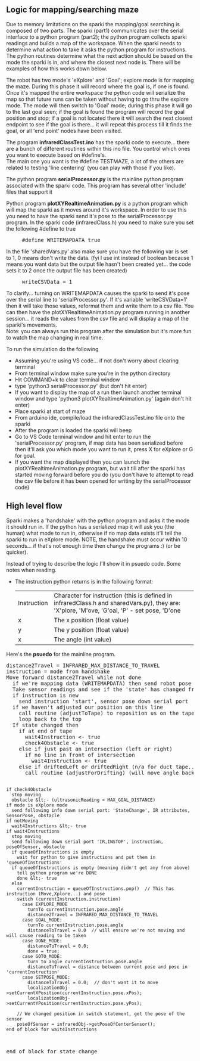 
<h2>Logic for mapping/searching maze</h2>
<p>Due to memory limitations on the sparki the mapping/goal searching is composed of two
   parts.  The sparki (part1) communicates over the serial interface to a python program (part2);
   the python program collects sparki readings and builds a map of the workspace.  When the sparki needs to
   determine what action to take it asks the python program for instructions.   The python
   routines determine what the next action should be based on the mode the sparki is in, and
   where the closest next node is.  There will be examples of how this works down below.</p>
<p>The robot has two mode's 'eXplore' and 'Goal'; explore mode is for mapping the maze.  
   During this phase it will record where the goal is, if one is found.  Once it's mapped the 
   entire workspace the python code will serialize the map so that future runs can be taken
   without having to go thru the explore mode.  The mode will then switch to 'Goal' mode;
   during this phase it will go to the last goal seen; if the goal is found the program
   will record the goal position and stop; if a goal is not located there it will search
   the next closest endpoint to see if the goal is there... it will repeat this process till it
   finds the goal, or all 'end point' nodes have been visited.</p>
<p>The program <strong>infraredClassTest.ino</strong> has the sparki code to execute... there 
   are a bunch of different routines within this ino file.  You control which ones you want to execute
   based on #define's.<br />
   The main one you want is the #define TESTMAZE, a lot of the others
   are related to testing 'line centering' (you can play with those if you like).</p>
<p>The python program <strong>serialProcessor.py</strong> is the mainline python program associated
   with the sparki code.  This program has several other 'include' files that support it</p>
<p>Python program <strong>plotXYRealtimeAnimation.py</strong> is a python program which will map
   the sparki as it moves around it's workspace.  In order to use this you need to have the
   sparki send it's pose to the serialProcessor.py program.  In the sparki code (infraredClass.h)
   you need to make sure you set the following #define to true<pre>
     #define WRITEMAPDATA true</pre>
   In the file 'sharedVars.py' also make sure you have the following var is set to 1, 0 means
   don't write the data.  (fyi I use int instead of boolean because 1 means you want data but  
   the output file hasn't been created yet... the code sets it to 2 once the output file has 
   been created)<pre>
     writeCSVData = 1</pre>
   To clarify... turning on WRITEMAPDATA causes the sparki to send it's pose over the serial line
   to 'serialProcessor.py'.  If it's variable 'writeCSVData=1' then it will take those values, reformat
   them and write them to a csv file.  You can then have the plotXYRealtimeAnimation.py program running in
   another session... it reads the values from the csv file and will display a map of the sparki's movements.<br />
   Note: you can always run this program after the simulation but it's more fun to watch the map 
   changing in real time.</p>
   
<p>To run the simulation do the following
  <ul> 
    <li>Assuming you're using VS code... if not don't worry about clearing terminal</li>
    <li>From terminal window make sure you're in the python directory</li>
    <li>Hit COMMAND+k to clear terminal window</li>
    <li>type 'python3 serialProcessor.py' (but don't hit enter)</li>
    <li>If you want to display the map of a run then launch another terminal window and type 
        'python3 plotXYRealtimeAnimation.py' (again don't hit enter)</li>
    <li>Place sparki at start of maze</li>
    <li>From arduino ide, compile/load the infraredClassTest.ino file onto the sparki</li>
    <li>After the program is loaded the sparki will beep</li>
    <li>Go to VS Code terminal window and hit enter to run the 'serialProcessor.py' program, if 
        map data has been serialized before then it'll ask you which mode you want to run it, 
        press X for eXplore or G for goal.</li>
    <li>If you want the map displayed then you can launch the plotXYRealtimeAnimation.py program,
        but wait till after the sparki has started moving forward before you do (you don't have
        to attempt to read the csv file before it has been opened for writing by the
        serialProcessor code)</li>
  </ul>
</p>

<h2>High level flow</h2>
<p>Sparki makes a 'handshake' with the python program and asks it the mode it should run in.
   If the python has a serialized map it will ask you (the human) what mode to run in, otherwise
   if no map data exists it'll tell the sparki to run in eXplore mode.  NOTE, the handshake
   must occur within 10 seconds... if that's not enough time then change the programs :) (or
   be quicker).</p>
<p>Instead of trying to describe the logic I'll show it in psuedo code.  Some notes
   when reading.
   <ul>
     <li>The instruction python returns is in the following format:
       <table>
         <tr>
           <td>Instruction</td>
             <td>Character for instruction (this is defined in infraredClass.h and sharedVars.py), they are:
                'X'plore, 'M'ove, 'G'oal, 'P' - set pose, 'D'one </td>
         </tr>
         <tr><td>x</td><td>The x position (float value)</td></tr>
         <tr><td>y</td><td>The y position (float value)</td></tr>
         <tr><td>x</td><td>The angle (int value)</td></tr>
       </table>
     </li>
   </ul>
</p>
<p>Here's the <strong>psuedo</strong> for the mainline program.</p>
<pre>
distance2Travel = INFRARED_MAX_DISTANCE_TO_TRAVEL
instruction = mode from handshake
Move forward distance2Travel while not done
  if we're mapping data (WRITEMAPDATA) then send robot pose down serial line
  Take sensor readings and see if the 'state' has changed from prior reading
  if instruction is new
    send instruction 'start', sensor pose down serial port
  if we haven't adjusted our position on this line
    call routine (adjustToTape) to reposition us on the tape (it returns a bool whether we adjusted or not)
    loop back to the top
  If state changed then
    if at end of tape 
      wait4Instruction &lt;- true 
      check4Obstacle &lt;- true 
    else if just past an intersection (left or right) 
      if no line in front of intersection 
        wait4Instruction &lt;- true 
    else if driftedLeft or driftedRight (n/a for duct tape... too wide)
      call routine (adjustForDrifting) (will move angle back torward center of tape)    
    
    if check4Obstacle 
      stop moving 
      obstacle &lt;- (ultrasonicReading < MAX_GOAL_DISTANCE)
    if mode is eXplore mode
      send following info down serial port: 'StateChange', IR attributes, SensorPose, obstacle
    if notMoving 
      wait4Instructions &lt;- true 
    if wait4Instructions
      stop moving 
      send following down serial port 'IR,INSTOP', instruction, poseOfSensor, obstacle
      if queueOfInstructions is empty 
        wait for python to give instructions and put them in 'queueOfInstructions'
      if queueOfInstructions is empty (meaning didn't get any from above)
        tell python program we're DONE 
        done &lt;- true
      else
        currentInstruction = queueOfInstructions.pop()  // This has instruction (Move,Xplore...) and pose 
        switch (currentInstruction.instruction) 
          case EXPLORE_MODE
            turnTo currentInstruction.pose.angle
            distance2Travel = INFRARED_MAX_DISTANCE_TO_TRAVEL
          case GOAL_MODE:                  
            turnTo currentInstruction.pose.angle 
            distanceToTravel = 0.0  // will ensure we're not moving and will cause reading to be taken
          case DONE_MODE:
            distanceToTravel = 0.0;
            done = true;
          case GOTO_MODE:
            turn to angle currentInstruction.pose.angle
            distanceToTravel = distance between current pose and pose in 'currentInstruction'
          case SETPOSE_MODE:
            distanceToTravel = 0.0;  // don't want it to move
            localizationObj->setCurrentXPosition(currentInstruction.pose.xPos);
            localizationObj->setCurrentYPosition(currentInstruction.pose.yPos);
          
        // We changed position in switch statement, get the pose of the sensor
        poseOfSensor = infraredObj->getPoseOfCenterSensor();
    end of block for wait4Instructions
  end of block for state change
</pre>